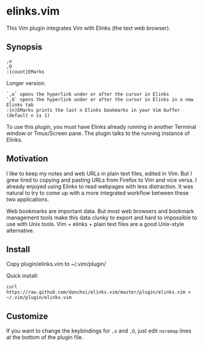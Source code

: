 # elinks.vim

This Vim plugin integrates Vim with Elinks (the text web browser).

## Synopsis

    ,o
    ,O
    :[count]EMarks

Longer version:

    `,o` opens the hyperlink under or after the cursor in Elinks
    `,O` opens the hyperlink under or after the cursor in Elinks in a new Elinks tab
    :[n]EMarks prints the last n Elinks bookmarks in your Vim buffer (default n is 1)

To use this plugin, you must have Elinks already running in another Terminal
window or Tmux/Screen pane.  The plugin talks to the running instance of
Elinks.


## Motivation

I like to keep my notes and web URLs in plain text files, edited in Vim.  But I
grew tired to copying and pasting URLs from Firefox to Vim and vice versa.  I
already enjoyed using Elinks to read webpages with less distraction.  It was
natural to try to come up with a more integrated workflow between these two
applications. 

Web bookmarks are important data. But most web browsers and bookmark management
tools make this data clunky to export and hard to impossible to use with Unix
tools. Vim + elinks + plain text files are a good Unix-style alternative.


## Install

Copy plugin/elinks.vim to ~/.vim/plugin/

Quick install:

    curl https://raw.github.com/danchoi/elinks.vim/master/plugin/elinks.vim > ~/.vim/plugin/elinks.vim

## Customize

If you want to change the keybindings for `,o` and `,O`, just edit `noremap`
lines at the bottom of the plugin file.

